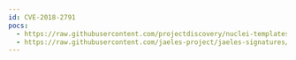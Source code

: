 ```yaml
---
id: CVE-2018-2791
pocs:
  - https://raw.githubusercontent.com/projectdiscovery/nuclei-templates/master/cves/2018/CVE-2018-2791.yaml
  - https://raw.githubusercontent.com/jaeles-project/jaeles-signatures/master/cves/oracle-webcenter-xss-cve-2018-2791.yaml  - https://www.exploit-db.com/raw/44752
---
```

